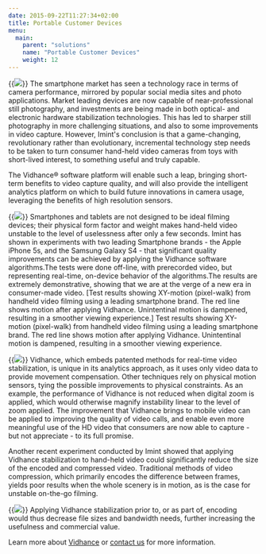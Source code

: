 ```yaml
---
date: 2015-09-22T11:27:34+02:00
title: Portable Customer Devices
menu:
  main:
    parent: "solutions"
    name: "Portable Customer Devices"
    weight: 12
---
```

{{<img src="img/solutions/portable-consumer-devices/phone_photography.jpg" class="halfwidth floatright">}}
The smartphone market has seen a technology race in terms of camera performance, mirrored by popular social media sites and photo applications. Market leading devices are now capable of near-professional still photography, and investments are being made in both optical- and electronic hardware stabilization technologies. This has led to sharper still photography in more challenging situations, and also to some improvements in video capture. However, Imint's conclusion is that a game-changing, revolutionary rather than evolutionary, incremental technology step needs to be taken to turn consumer hand-held video cameras from toys with short-lived interest, to something useful and truly capable.
<!--more-->
The Vidhance® software platform will enable such a leap, bringing short-term benefits to video capture quality, and will also provide the intelligent analytics platform on which to build future innovations in camera usage, leveraging the benefits of high resolution sensors.

{{<img src="img/solutions/portable-consumer-devices/iphone4s_video.png" class="halfwidth floatright">}}
Smartphones and tablets are not designed to be ideal filming devices; their physical form factor and weight makes hand-held video unstable to the level of uselessness after only a few seconds. Imint has shown in experiments with two leading Smartphone brands - the Apple iPhone 5s, and the Samsung Galaxy S4 - that significant quality improvements can be achieved by applying the Vidhance software algorithms.The tests were done off-line, with prerecorded video, but representing real-time, on-device behavior of the algorithms.The results are extremely demonstrative, showing that we are at the verge of a new era in consumer-made video.
[Test results showing XY-motion (pixel-walk) from handheld video filming using a leading smartphone brand. The red line shows motion after applying Vidhance. Unintentinal motion is dampened, resulting in a smoother viewing experience.] Test results showing XY-motion (pixel-walk) from handheld video filming using a leading smartphone brand. The red line shows motion after applying Vidhance. Unintentinal motion is dampened, resulting in a smoother viewing experience.

{{<img src="img/solutions/portable-consumer-devices/xy-galaxy.png" class="halfwidth floatright">}}
Vidhance, which embeds patented methods for real-time video stabilization, is unique in its analytics approach, as it uses only video data to provide movement compensation. Other techniques rely on physical motion sensors, tying the possible improvements to physical constraints. As an example, the performance of Vidhance is not reduced when digital zoom is applied, which would otherwise magnify instability linear to the level of zoom applied.  The improvement that Vidhance brings to mobile video can be applied to improving the quality of video calls, and enable even more meaningful use of the HD video that consumers are now able to capture -  but not appreciate - to its full promise.

Another recent experiment conducted by Imint showed that applying Vidhance stabilization to hand-held video could significantly reduce the size of the encoded and compressed video. Traditional methods of video compression, which primarily encodes the difference between frames, yields poor results when the whole scenery is in motion, as is the case for unstable on-the-go filming.

{{<img src="img/solutions/portable-consumer-devices/compression_diagram.png" class="halfwidth floatright">}}
Applying Vidhance stabilization prior to, or as part of, encoding would thus decrease file sizes and bandwidth needs, further increasing the usefulness and commercial value.

Learn more about [Vidhance](Vidhance "Vidhance") or [contact us](/imint.se/about/contact "contact") for more information.
